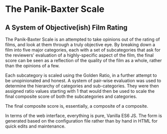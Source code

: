 # The Panik-Baxter Scale
## A System of Objective(ish) Film Rating

The Panik-Baxter Scale is an attempted to take opinions out of the rating of films, and look at them through a truly objective eye. By breaking down a film into five major categories, each with a set of subcategories that ask for the reviewers' evaluation of a highly-specific aspect of the film, the final score can be seen as a reflection of the quality of the film as a whole, rather than the opinions of a few.

Each subcategory is scaled using the Golden Ratio, in a further attempt to be unopinionated and honest. A system of pair-wise evaluation was used to determine the hierarchy of categories and sub-categories. They were then assigned ratio values starting with 1 that would then be used to scale the final composite score of both the subcategories and categories.

The final composite score is, essentially, a composite of a composite.

In terms of the web interface, everything is pure, Vanilla ES6 JS. The form is generated based on the configuration file rather than by hand in HTML for quick edits and maintenance.
